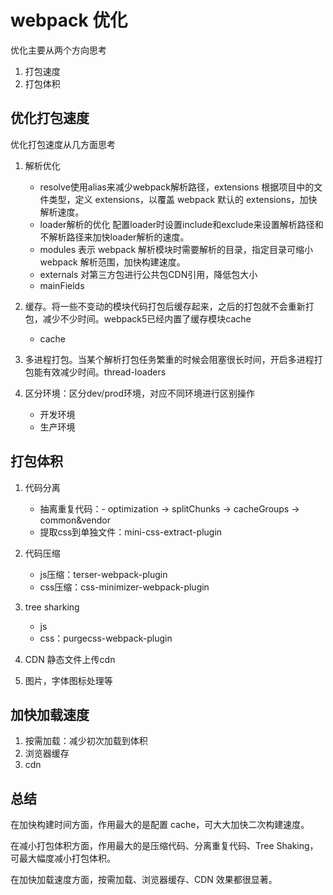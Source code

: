 # webpack 优化

优化主要从两个方向思考

1. 打包速度
2. 打包体积

## 优化打包速度

优化打包速度从几方面思考

1. 解析优化
    - resolve使用alias来减少webpack解析路径，extensions 根据项目中的文件类型，定义 extensions，以覆盖 webpack 默认的 extensions，加快解析速度。
    - loader解析的优化 配置loader时设置include和exclude来设置解析路径和不解析路径来加快loader解析的速度。
    - modules 表示 webpack 解析模块时需要解析的目录，指定目录可缩小 webpack 解析范围，加快构建速度。
    - externals 对第三方包进行公共包CDN引用，降低包大小
    - mainFields

2. 缓存。将一些不变动的模块代码打包后缓存起来，之后的打包就不会重新打包，减少不少时间。webpack5已经内置了缓存模块cache
    - cache

3. 多进程打包。当某个解析打包任务繁重的时候会阻塞很长时间，开启多进程打包能有效减少时间。thread-loaders

4. 区分环境：区分dev/prod环境，对应不同环境进行区别操作
    - 开发环境
    - 生产环境

## 打包体积

1. 代码分离
    - 抽离重复代码：- optimization -> splitChunks -> cacheGroups -> common&vendor
    - 提取css到单独文件：mini-css-extract-plugin

2. 代码压缩
    - js压缩：terser-webpack-plugin
    - css压缩：css-minimizer-webpack-plugin

3. tree sharking
    - js
    - css：purgecss-webpack-plugin

4. CDN 静态文件上传cdn

5. 图片，字体图标处理等

## 加快加载速度

1. 按需加载：减少初次加载到体积
2. 浏览器缓存
3. cdn

## 总结

在加快构建时间方面，作用最大的是配置 cache，可大大加快二次构建速度。

在减小打包体积方面，作用最大的是压缩代码、分离重复代码、Tree Shaking，可最大幅度减小打包体积。

在加快加载速度方面，按需加载、浏览器缓存、CDN 效果都很显著。
